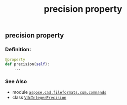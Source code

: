 ﻿---
title: precision property
second_title: Aspose.CAD for Python via .NET API References
description: 
type: docs
weight: 80
url: /python-net/aspose.cad.fileformats.cgm.commands/vdcintegerprecision/precision/
is_root: false
---

## precision property

### Definition:
```python
@property
def precision(self):
    ...
```

### See Also
* module [`aspose.cad.fileformats.cgm.commands`](../../)
* class [`VdcIntegerPrecision`](/cad/python-net/aspose.cad.fileformats.cgm.commands/vdcintegerprecision)
